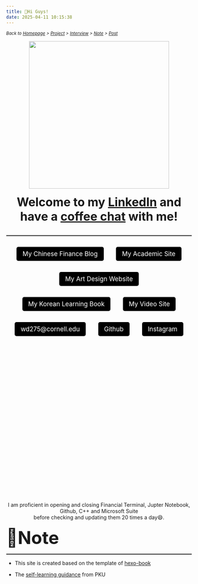 ```yaml
---
title: 👋Hi Guys!
date: 2025-04-11 10:15:38
---
```


<style>
.button-container {
  text-align: center;
}

.button {
  background-color: black;
  border: 1px solid transparent;
  text-align: center;
  border-radius: 5px;
  padding: 8px 15px;
  display: inline-block;
  font-size: 17px;
  color: white !important;
  text-decoration: none;
  margin: 15px;
}

.button:hover {
  background-color: rgba(0, 100, 200, 0.8);
  color: white;
}

.bubble {
  background-color: black;
  border: 1px solid transparent;
  text-align: center;
  border-radius: 50%;
  padding: 15px; /* 适当增加padding以确保内容居中 */
  display: inline-block;
  font-size: 17px;
  color: white !important;
  text-decoration: none;
  margin: 15px;
  width: 170px; /* 确保宽度和高度相等 */
  height: 60px; /* 确保宽度和高度相等 */
  line-height: 30px; /* 确保文字在圆形中居中 */
}

.bubble:hover {
  background-color: rgba(0, 100, 200, 0.8);
  color: white;
}

.shake-image:hover {
  animation: shake 2s; /* 增加动画持续时间 */
  animation-iteration-count: infinite;
}

.highlight-on-hover:hover {
  color: red; /* 鼠标悬浮时变为红色 */
}

@keyframes shake {
  0% { transform: translate(2px, 2px) rotate(0deg); }
  10% { transform: translate(-2px, -4px) rotate(-2deg); }
  20% { transform: translate(-4px, 0px) rotate(2deg); }
  30% { transform: translate(4px, 4px) rotate(0deg); }
  40% { transform: translate(2px, -2px) rotate(2deg); }
  50% { transform: translate(-2px, 4px) rotate(-2deg); }
  60% { transform: translate(-4px, 2px) rotate(0deg); }
  70% { transform: translate(4px, 2px) rotate(-2deg); }
  80% { transform: translate(-2px, -2px) rotate(2deg); }
  90% { transform: translate(2px, 4px) rotate(0deg); }
  100% { transform: translate(2px, -4px) rotate(-2deg); }
}
</style>

*<small> Back to [Homepage](/index.html) > [Project](/tags/Project/index.html) > [Interview](/tags/Interview/index.html) > [Note](/tags/Note/index.html) > [Post](/About/index.html)</small>*

<div align="center">
  <img src="https://s2.loli.net/2024/06/29/UYbwhLBKqmGaR9D.png" width="380" height="400" class="shake-image"/>  

  <br>
  <br>
  <font size="6">
    <strong> 
        Welcome to my <a href="https://www.linkedin.com/in/evelyyyn-du/">LinkedIn</a> and have a <a href="mailto:wd275@cornell.edu">coffee chat</a> with me!
    </strong>
  </font>

  <br>
  <br>

<hr style="border: 1px solid gray;">

<div class="button-container">
  <a href="https://evelyn-chinese-post-site.vercel.app/" class="button">My Chinese Finance Blog</a>
  <a href=" http://evelynacademy.vercel.app/" class="button">My Academic Site</a>
  <a href="https://jekyll-typing-artist.vercel.app/" class="button">My Art Design Website</a>
  <a href="https://korean-book.netlify.app" class="button">My Korean Learning Book</a>
  <a href="https://www.youtube.com/@viiiiiiiickky" class="button">My Video Site</a><br/>
  <a href="mailto:wd275@cornell.edu" class="button">wd275@cornell.edu</a>
  <a href="https://github.com/Viiiikedy" class="button">Github</a>
  <a href="https://www.instagram.com/evelynnnnn.du?igsh=MWNpczJ3MmtlOGhnaA%3D%3D&utm_source=qr" class="button">Instagram</a>


<br>
<br>

<!-- Map container -->
<div id="map" style="height: 400px; width: 100%;"></div>

<!-- Leaflet CSS -->
<link rel="stylesheet" href="https://unpkg.com/leaflet@1.7.1/dist/leaflet.css" />

<!-- Leaflet JS -->
<script src="https://unpkg.com/leaflet@1.7.1/dist/leaflet.js"></script>

<!-- Initialize the map -->
<script>
  // Initialize the map and set its view to New York, USA
  var map = L.map('map').setView([40.7128, -74.0060], 13);

  // Add the OpenStreetMap tiles
  L.tileLayer('https://{s}.tile.openstreetmap.org/{z}/{x}/{y}.png', {
    maxZoom: 19,
    attribution: '&copy; <a href="https://www.openstreetmap.org/copyright">OpenStreetMap</a> contributors'
  }).addTo(map);

  // Add a marker at the center of New York
  var marker = L.marker([40.7128, -74.0060]).addTo(map);

  // Add a popup to the marker
  marker.bindPopup("<b>New York, USA</b>").openPopup();
</script>

</div>

<br/>
I am proficient in opening and closing Financial Terminal, Jupter Notebook, Github, C++ and Microsoft Suite <br/>
before checking and updating them 20 times a day😄.


<div style="text-align: left;">

<br>
<font size="8">
<strong>📝Note</strong> 
</font>
<hr style="border: 1px solid gray;">

- This site is created based on the template of [hexo-book](https://www.hexothemes.com/theme/kaiiiz-hexo-theme-book/)

</div>
<div style="text-align: left;">

- The [self-learning guidance](https://csdiy.wiki/) from PKU

</div>
